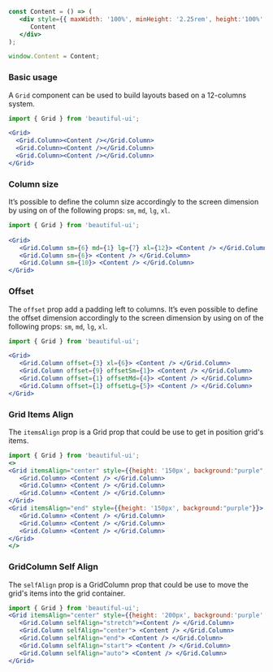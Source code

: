 ```jsx noeditor 
const Content = () => (
   <div style={{ maxWidth: '100%', minHeight: '2.25rem', height:'100%', padding: '0.85rem', backgroundColor: '#FF4365', borderRadius: '5px', boxSizing:'border-box' }}>
      Content
   </div>
);

window.Content = Content;
```

### Basic usage

A `Grid` component can be used to build layouts based on a 12-columns system.

```jsx
import { Grid } from 'beautiful-ui';

<Grid>
  <Grid.Column><Content /></Grid.Column>
  <Grid.Column><Content /></Grid.Column>
  <Grid.Column><Content /></Grid.Column>
</Grid>
```

### Column size

It’s possible to define the column size accordingly to the screen dimension by using on of the following props: `sm`, `md`, `lg`, `xl`.

```jsx
import { Grid } from 'beautiful-ui';
 
<Grid>
   <Grid.Column sm={6} md={1} lg={7} xl={12}> <Content /> </Grid.Column>
   <Grid.Column sm={6}> <Content /> </Grid.Column>
   <Grid.Column sm={10}> <Content /> </Grid.Column>
</Grid>
```

### Offset

The `offset` prop add a padding left to columns.
It’s even possible to define the offset dimension accordingly to the screen dimension by using on of the following props: `sm`, `md`, `lg`, `xl`.

```jsx 
import { Grid } from 'beautiful-ui';

<Grid>
   <Grid.Column offset={3} xl={6}> <Content /> </Grid.Column>
   <Grid.Column offset={9} offsetSm={1}> <Content /> </Grid.Column>
   <Grid.Column offset={1} offsetMd={4}> <Content /> </Grid.Column>
   <Grid.Column offset={1} offsetLg={5}> <Content /> </Grid.Column>
</Grid>
```

### Grid Items Align

The `itemsAlign` prop is a Grid prop that could be use to get in position grid's items.

```jsx 
import { Grid } from 'beautiful-ui';
<>
<Grid itemsAlign="center" style={{height: '150px', background:"purple", borderBottom:"solid white"}}>
   <Grid.Column> <Content /> </Grid.Column>
   <Grid.Column> <Content /> </Grid.Column>
   <Grid.Column> <Content /> </Grid.Column>
</Grid>
<Grid itemsAlign="end" style={{height: '150px', background:"purple"}}>
   <Grid.Column> <Content /> </Grid.Column>
   <Grid.Column> <Content /> </Grid.Column>
   <Grid.Column> <Content /> </Grid.Column>
</Grid>
</>
```

### GridColumn Self Align

The `selfAlign` prop is a GridColumn prop that could be use to move the grid's items into the grid container.

```jsx 
import { Grid } from 'beautiful-ui';
<Grid itemsAlign="center" style={{height: '200px', background:'purple', borderBottom:'solid white'}}>
   <Grid.Column selfAlign="stretch"><Content /> </Grid.Column>
   <Grid.Column selfAlign="center"> <Content /> </Grid.Column>
   <Grid.Column selfAlign="end"> <Content /> </Grid.Column>
   <Grid.Column selfAlign="start"> <Content /> </Grid.Column>
   <Grid.Column selfAlign="auto"> <Content /> </Grid.Column>
</Grid>
```